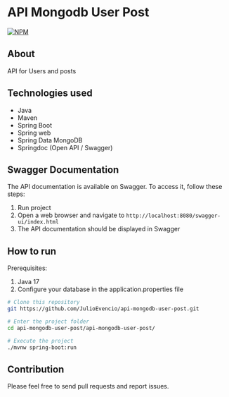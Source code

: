 # API Mongodb User Post
[![NPM](https://img.shields.io/npm/l/react)](https://github.com/JulioEvencio/api-mongodb-user-post/blob/main/LICENSE) 

## About
API for Users and posts

## Technologies used
- Java
- Maven
- Spring Boot
- Spring web
- Spring Data MongoDB
- Springdoc (Open API / Swagger)

## Swagger Documentation
The API documentation is available on Swagger. To access it, follow these steps:

1. Run project
3. Open a web browser and navigate to `http://localhost:8080/swagger-ui/index.html`
4. The API documentation should be displayed in Swagger

## How to run
Prerequisites:

1. Java 17
2. Configure your database in the application.properties file

```bash
# Clone this repository
git https://github.com/JulioEvencio/api-mongodb-user-post.git

# Enter the project folder
cd api-mongodb-user-post/api-mongodb-user-post/

# Execute the project
./mvnw spring-boot:run
```

## Contribution
Please feel free to send pull requests and report issues.
